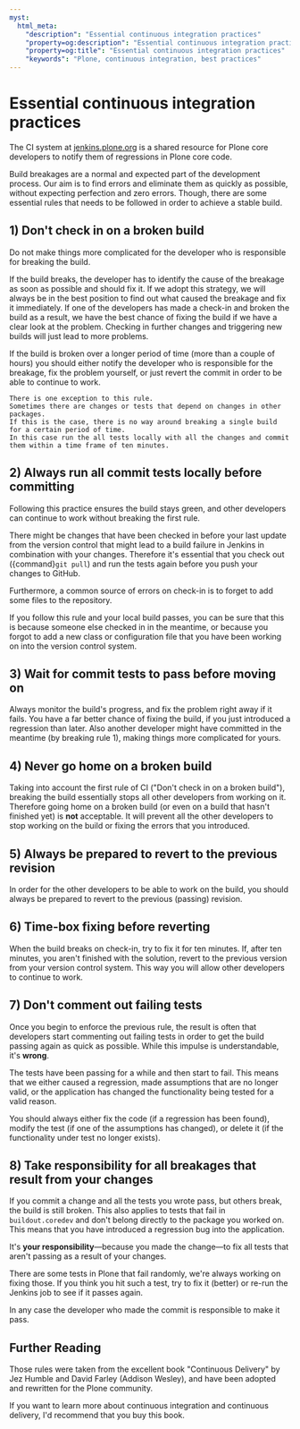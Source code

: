 ```yaml
---
myst:
  html_meta:
    "description": "Essential continuous integration practices"
    "property=og:description": "Essential continuous integration practices"
    "property=og:title": "Essential continuous integration practices"
    "keywords": "Plone, continuous integration, best practices"
---
```


# Essential continuous integration practices

The CI system at [jenkins.plone.org](https://jenkins.plone.org) is a shared resource for Plone core developers to notify them of regressions in Plone core code.

Build breakages are a normal and expected part of the development process.
Our aim is to find errors and eliminate them as quickly as possible, without expecting perfection and zero errors.
Though, there are some essential rules that needs to be followed in order to achieve a stable build.


## 1) Don't check in on a broken build

Do not make things more complicated for the developer who is responsible for breaking the build.

If the build breaks, the developer has to identify the cause of the breakage as soon as possible and should fix it.
If we adopt this strategy, we will always be in the best position to find out what caused the breakage and fix it immediately.
If one of the developers has made a check-in and broken the build as a result, we have the best chance of fixing the build if we have a clear look at the problem.
Checking in further changes and triggering new builds will just lead to more problems.

If the build is broken over a longer period of time (more than a couple of hours) you should either notify the developer who is responsible for the breakage, fix the problem yourself, or just revert the commit in order to be able to continue to work.

```note
There is one exception to this rule.
Sometimes there are changes or tests that depend on changes in other packages.
If this is the case, there is no way around breaking a single build for a certain period of time.
In this case run the all tests locally with all the changes and commit them within a time frame of ten minutes.
```


## 2) Always run all commit tests locally before committing

Following this practice ensures the build stays green, and other developers can continue to work without breaking the first rule.

There might be changes that have been checked in before your last update from the version control that might lead to a build failure in Jenkins in combination with your changes.
Therefore it's essential that you check out ({command}`git pull`) and run the tests again before you push your changes to GitHub.

Furthermore, a common source of errors on check-in is to forget to add some files to the repository.

If you follow this rule and your local build passes, you can be sure that this is because someone else checked in in the meantime, or because you forgot to add a new class or configuration file that you have been working on into the version control system.


## 3) Wait for commit tests to pass before moving on

Always monitor the build's progress, and fix the problem right away if it fails.
You have a far better chance of fixing the build, if you just introduced a regression than later.
Also another developer might have committed in the meantime (by breaking rule 1), making things more complicated for yours.


## 4) Never go home on a broken build

Taking into account the first rule of CI ("Don't check in on a broken build"), breaking the build essentially stops all other developers from working on it.
Therefore going home on a broken build (or even on a build that hasn't finished yet) is **not** acceptable.
It will prevent all the other developers to stop working on the build or fixing the errors that you introduced.


## 5) Always be prepared to revert to the previous revision

In order for the other developers to be able to work on the build, you should always be prepared to revert to the previous (passing) revision.


## 6) Time-box fixing before reverting

When the build breaks on check-in, try to fix it for ten minutes.
If, after ten minutes, you aren't finished with the solution, revert to the previous version from your version control system.
This way you will allow other developers to continue to work.


## 7) Don't comment out failing tests

Once you begin to enforce the previous rule, the result is often that developers start commenting out failing tests in order to get the build passing again as quick as possible.
While this impulse is understandable, it's **wrong**.

The tests have been passing for a while and then start to fail.
This means that we either caused a regression, made assumptions that are no longer valid, or the application has changed the functionality being tested for a valid reason.

You should always either fix the code (if a regression has been found), modify the test (if one of the assumptions has changed), or delete it (if the functionality under test no longer exists).


## 8) Take responsibility for all breakages that result from your changes

If you commit a change and all the tests you wrote pass, but others break, the build is still broken.
This also applies to tests that fail in `buildout.coredev` and don't belong directly to the package you worked on.
This means that you have introduced a regression bug into the application.

It's **your responsibility**—because you made the change—to fix all tests that aren't passing as a result of your changes.

There are some tests in Plone that fail randomly, we're always working on fixing those.
If you think you hit such a test, try to fix it (better) or re-run the Jenkins job to see if it passes again.

In any case the developer who made the commit is responsible to make it pass.


## Further Reading

Those rules were taken from the excellent book "Continuous Delivery" by Jez Humble and David Farley (Addison Wesley), and have been adopted and rewritten for the Plone community.

If you want to learn more about continuous integration and continuous delivery, I'd recommend that you buy this book.
